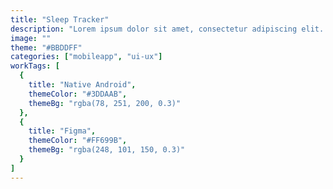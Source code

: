 ```yaml
---
title: "Sleep Tracker"
description: "Lorem ipsum dolor sit amet, consectetur adipiscing elit. Et, venenatis sit urna, purus non egestas."
image: ""
theme: "#BBDDFF"
categories: ["mobileapp", "ui-ux"]
workTags: [
  {
    title: "Native Android",
    themeColor: "#3DDAAB",
    themeBg: "rgba(78, 251, 200, 0.3)"
  },
  {
    title: "Figma",
    themeColor: "#FF699B",
    themeBg: "rgba(248, 101, 150, 0.3)"
  }
]
---
```

